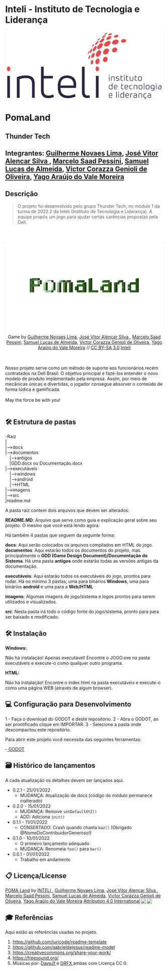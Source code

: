 # Inteli - Instituto de Tecnologia e Liderança 

<p align="center">
<a href= "https://www.inteli.edu.br/"><img src="imagens/Logo.png" alt="Inteli - Instituto de Tecnologia e Liderança" border="0"></a>
</p>

# PomaLand

## Thunder Tech

## Integrantes: <a href="https://www.linkedin.com/in/guilherme-novaes-lima-84303b232/">Guilherme Novaes Lima</a>, <a href="https://www.linkedin.com/in/jos%C3%A9-vitor-alencar-161243211/">José Vitor Alencar Silva </a>, <a href="https://www.linkedin.com/in/marcelo-saadi-pessini-003212209">Marcelo Saad Pessini</a>, <a href="https://www.linkedin.com/in/samuel-lucas-241a77210/">Samuel Lucas de Almeida</a>, <a href="https://www.linkedin.com/in/victor-genioli-386a6a249/">Victor Corazza Genioli de Oliveira</a>, <a href="https://www.linkedin.com/in/yago-ara%C3%BAjo-461816247/">Yago Araújo do Vale Moreira</a>

## Descrição
> O projeto foi desenvolvido pelo grupo Thunder Tech, no módulo 1 da turma de 2022.2 da Inteli (Instituto de Tecnologia e Liderança). A equipe propôs um jogo para ajudar certas carências propostas pela Dell.

<br><br>
<p align="center">
<img src="imagens/Pomaland.png" alt="NOME DO JOGO" border="0">
  Game by <a href="https://www.linkedin.com/in/guilherme-novaes-lima-84303b232/">Guilherme Novaes Lima</a>, <a href="https://www.linkedin.com/in/jos%C3%A9-vitor-alencar-161243211/">José Vitor Alencar Silva </a>, <a href="https://www.linkedin.com/in/marcelo-saadi-pessini-003212209">Marcelo Saad Pessini</a>, <a href="https://www.linkedin.com/in/samuel-lucas-241a77210/">Samuel Lucas de Almeida</a>, <a href="https://www.linkedin.com/in/victor-genioli-386a6a249/">Victor Corazza Genioli de Oliveira</a>, <a href="https://www.linkedin.com/in/yago-ara%C3%BAjo-461816247/">Yago Araújo do Vale Moreira</a> // <a rel="license" href="https://creativecommons.org/licenses/by-sa/3.0/">CC BY-SA 3.0</a> <a href= "https://www.inteli.edu.br/">Inteli</a>
</p>
<br><br>
Nosso projeto serve como um método de suporte aos funcionários recém contratados na Dell Brasil. O objetivo principal é fazé-los entender o novo modelo de produto implementado pela empresa. Assim, por meio de mecânicas únicas e divertidas, o jogador consegue absorver o conteúdo de forma lúdica e gamificada.
<br><br>
May the force be with you!
<br><br>

## 🛠 Estrutura de pastas

-Raiz<br>
|<br>
|-->docs<br>
|-->documentos<br>
  &emsp;|-->antigos<br>
  &emsp;|GDD.docx ou Documentação.docx<br>
|-->executáveis<br>
  &emsp;|-->windows<br>
  &emsp;|-->android<br>
  &emsp;|-->HTML<br>
|-->imagens<br>
|-->src<br>
|readme.md<br>

A pasta raiz contem dois arquivos que devem ser alterados:

<b>README.MD</b>: Arquivo que serve como guia e explicação geral sobre seu projeto. O mesmo que você está lendo agora.

Há também 4 pastas que seguem da seguinte forma:

<b>docs</b>: Aqui serão colocados os arquivos compilados em HTML do jogo.
<b>documentos</b>: Aqui estarão todos os documentos do projeto, mas principalmente o <b>GDD (Game Design Document)/Documentação do Sistema</b>. Há uma pasta <b>antigos</b> onde estarão todas as versões antigas da documentação.

<b>executáveis</b>: Aqui estarão todos os executáveis do jogo, prontos para rodar. Há no mínimo 3 pastas, uma para binários <b>Windows</b>, uma para binários <b>android</b> e uma para a <b>Web/HTML</b>

<b>imagens</b>: Algumas imagens do jogo/sistema e logos prontos para serem utilizados e visualizados.

<b>src</b>: Nesta pasta irá todo o código fonte do jogo/sistema, pronto para para ser baixado e modificado.

## 🛠 Instalação

<b>Windows:</b>

Não há instalação! Apenas executável!
Encontre o JOGO.exe na pasta executáveis e execute-o como qualquer outro programa.

<b>HTML:</b>

Não há instalação!
Encontre o index.html na pasta executáveis e execute-o como uma página WEB (através de algum browser).

## 💻 Configuração para Desenvolvimento

1 - Faça o download do GODOT e deste repositório.
2 - Abra o GODOT, ao ser prontificado clique em IMPORTAR.
3 - Selecione a pasta onde descompactou este repositório.

Para abrir este projeto você necessita das seguintes ferramentas:

-<a href="https://godotengine.org/download"> GODOT</a>

## 🗃 Histórico de lançamentos

A cada atualização os detalhes devem ser lançados aqui.

* 0.2.1 - 25/01/2022
    * MUDANÇA: Atualização de docs (código do módulo permanece inalterado)
* 0.2.0 - 15/01/2022
    * MUDANÇA: Remove `setDefaultXYZ()`
    * ADD: Adiciona `init()`
* 0.1.1 - 11/01/2022
    * CONSERTADO: Crash quando chama `baz()` (Obrigado @NomeDoContribuidorGeneroso!)
* 0.1.0 - 10/01/2022
    * O primeiro lançamento adequado
    * MUDANÇA: Renomeia `foo()` para `bar()`
* 0.0.1 - 01/01/2022
    * Trabalho em andamento

## 📋 Licença/License

<p xmlns:cc="http://creativecommons.org/ns#" xmlns:dct="http://purl.org/dc/terms/"><a property="dct:title" rel="cc:attributionURL" href="https://github.com/Spidus/Teste_Final_1">POMA Land</a> by <a rel="cc:attributionURL dct:creator" property="cc:attributionName"> <a href="https://www.inteli.edu.br/">INTELI </a>, <a href="https://www.linkedin.com/in/guilherme-novaes-lima-84303b232/">Guilherme Novaes Lima</a>, <a href="https://www.linkedin.com/in/jos%C3%A9-vitor-alencar-161243211/">José Vitor Alencar Silva </a>, <a href="https://www.linkedin.com/in/marcelo-saadi-pessini-003212209">Marcelo Saad Pessini</a>, <a href="https://www.linkedin.com/in/samuel-lucas-241a77210/">Samuel Lucas de Almeida</a>, <a href="https://www.linkedin.com/in/victor-genioli-386a6a249/">Victor Corazza Genioli de Oliveira</a>, <a href="https://www.linkedin.com/in/yago-ara%C3%BAjo-461816247/">Yago Araújo do Vale Moreira</a> <a href="http://creativecommons.org/licenses/by/4.0/?ref=chooser-v1" target="_blank" rel="license noopener noreferrer" style="display:inline-block;">Attribution 4.0 International<img style="height:22px!important;margin-left:3px;vertical-align:text-bottom;" src="https://mirrors.creativecommons.org/presskit/icons/cc.svg?ref=chooser-v1"><img style="height:22px!important;margin-left:3px;vertical-align:text-bottom;" src="https://mirrors.creativecommons.org/presskit/icons/by.svg?ref=chooser-v1"></a></p>

## 🎓 Referências

Aqui estão as referências usadas no projeto.

1. <https://github.com/iuricode/readme-template>
2. <https://github.com/gabrieldejesus/readme-model>
3. <https://creativecommons.org/share-your-work/>
4. <https://freesound.org/>
5. Músicas por: <a href="https://freesound.org/people/DaveJf/sounds/616544/"> DaveJf </a> e <a href="https://freesound.org/people/DRFX/sounds/338986/"> DRFX </a> ambas com Licença CC 0.

